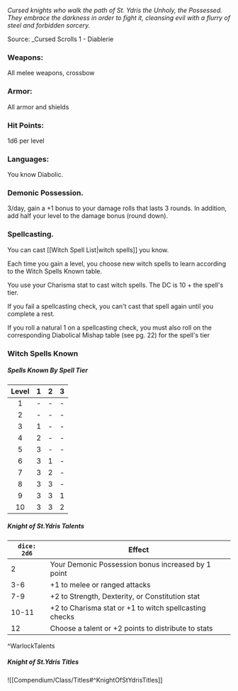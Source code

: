 *Cursed knights who walk the path of St. Ydris the Unholy, the Possessed. They embrace the darkness in order to fight it, cleansing evil with a flurry of steel and forbidden sorcery.*

Source: _Cursed Scrolls 1 - Diablerie

### Weapons: 
All melee weapons, crossbow
### Armor: 
All armor and shields
### Hit Points: 
1d6 per level
### Languages:
You know Diabolic.
### Demonic Possession.
3/day, gain a +1 bonus to your damage rolls that lasts 3 rounds. In addition, add half your level to the damage bonus (round down).
### Spellcasting. 
You can cast [[Witch Spell List|witch spells]] you know.

Each time you gain a level, you choose new witch spells to learn according to the Witch Spells Known table.

You use your Charisma stat to cast witch spells. The DC is 10 + the spell's tier.

If you fail a spellcasting check, you can't cast that spell again until you complete a rest.

If you roll a natural 1 on a spellcasting check, you must also roll on the corresponding Diabolical Mishap table (see pg. 22) for the spell's tier

### Witch Spells Known
##### Spells Known By Spell Tier
| **Level** | **1** | **2** | **3** |
| :--: | :--: | :--: | :--: |
| 1 | - | - | - |
| 2 | - | - | - |
| 3 | 1 | - | - |
| 4 | 2 | - | - |
| 5 | 3 | - | - |
| 6 | 3 | 1 | - |
| 7 | 3 | 2 | - |
| 8 | 3 | 3 | - |
| 9 | 3 | 3 | 1 |
| 10 | 3 | 3 | 2 |

##### Knight of St.Ydris Talents
| `dice: 2d6` | **Effect**                                              |
| ----------- | ------------------------------------------------------- |
| 2           | Your Demonic Possession bonus increased by 1 point     |
| 3-6         | +1 to melee or ranged attacks                          |
| 7-9         | +2 to Strength, Dexterity, or Constitution stat         |
| 10-11       | +2 to Charisma stat or +1 to witch spellcasting checks |
| 12          | Choose a talent or +2 points to distribute to stats     |
^WarlockTalents

##### Knight of St.Ydris Titles
![[Compendium/Class/Titles#^KnightOfStYdrisTitles]]
